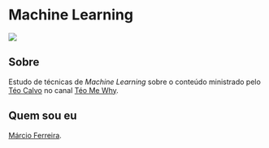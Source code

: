# Machine Learning

<img src="https://github.com/msftro/Estudos_ML/assets/145237548/9a3e4481-d924-48d4-9ace-810ff63a3547" border="0">

## Sobre

Estudo de técnicas de *Machine Learning* sobre o conteúdo ministrado pelo [Téo Calvo](https://www.linkedin.com/in/teocalvo/) no canal [Téo Me Why](https://twitch.tv/teomewhy).

## Quem sou eu

[Márcio Ferreira](https://www.linkedin.com/in/ms-ferreira/).
